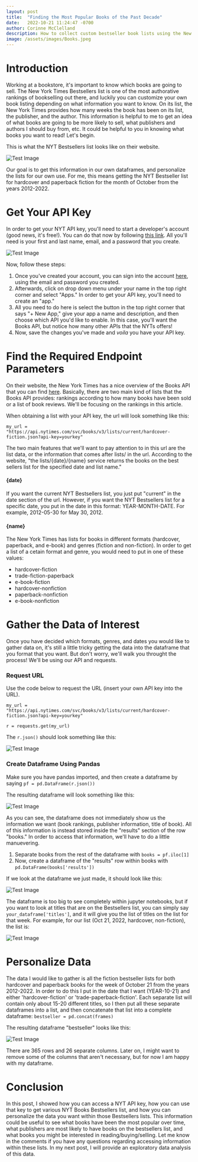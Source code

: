 ```yaml
---
layout: post
title:  "Finding the Most Popular Books of the Past Decade"
date:   2022-10-21 11:24:47 -0700
author: Corinne McClelland
description: How to collect custom bestseller book lists using the New York Times API.
image: /assets/images/Books.jpeg
---
```


# Introduction
Working at a bookstore, it's important to know which books are going to sell. The New York Times Bestsellers list is one of the most authorative rankings of bookselling out there, and luckily you can customize your own book listing depending on what information you want to know. On its list, the New York Times provides how many weeks the book has been on its list, the publisher, and the author. This information is helpful to me to get an idea of what books are going to be more likely to sell, what publishers and authors I should buy from, etc. It could be helpful to you in knowing what books you want to read! Let's begin.

This is what the NYT Bestsellers list looks like on their website. 

![Test Image](https://raw.githubusercontent.com/mcorinne/stat386-projects/main/assets/images/NYT.png)

Our goal is to get this information in our own dataframes, and personalize the lists for our own use. For me, this means getting the NYT Bestseller list for hardcover and paperback fiction for the month of October from the years 2012-2022.

# Get Your API Key
In order to get your NYT API key, you'll need to start a developer's account (good news, it's free!). You can do that now by following [this link](https://developer.nytimes.com/accounts/create). All you'll need is your first and last name, email, and a password that you create.

![Test Image](https://raw.githubusercontent.com/mcorinne/stat386-projects/main/assets/images/Developer.png)

Now, follow these steps:
1. Once you've created your account, you can sign into the account [here](https://developer.nytimes.com/accounts/login), using the email and password you created. 
2. Afterwards, click on drop down menu under your name in the top right corner and select "Apps." In order to get your API key, you'll need to create an "app." 
3. All you need to do here is select the button in the top right corner that says "+ New App," give your app a name and description, and then choose which API you'd like to enable. In this case, you'll want the Books API, but notice how many other APIs that the NYTs offers! 
4. Now, save the changes you've made and *voila* you have your API key.

# Find the Required Endpoint Parameters
On their website, the New York Times has a nice overview of the Books API that you can find [here](https://developer.nytimes.com/docs/books-product/1/overview). Basically, there are two main kind of lists that the Books API provides: rankings according to how many books have been sold or a list of book reviews. We'll be focusing on the rankings in this article. 

When obtaining a list with your API key, the url will look something like this:

`my_url = "https://api.nytimes.com/svc/books/v3/lists/current/hardcover-fiction.json?api-key=yourkey"`

The two main features that we'll want to pay attention to in this url are the list data, or the information that comes after lists/ in the url. According to the website, "the lists/{date}/{name} service returns the books on the best sellers list for the specified date and list name." 

#### {date}
If you want the current NYT Bestsellers list, you just put "current" in the date section of the url. However, if you want the NYT Bestsellers list for a specific date, you put in the date in this format: YEAR-MONTH-DATE. For example, 2012-05-30 for May 30, 2012. 

#### {name}
The New York Times has lists for books in different formats (hardcover, paperback, and e-book) and genres (fiction and non-fiction). In order to get a list of a cetain format and genre, you would need to put in one of these values: 
* hardcover-fiction
* trade-fiction-paperback 
* e-book-fiction 
* hardcover-nonfiction 
* paperback-nonfiction 
* e-book-nonfiction  

# Gather the Data of Interest
Once you have decided which formats, genres, and dates you would like to gather data on, it's still a little tricky getting the data into the dataframe that you format that you want. But don't worry, we'll walk you throught the process! We'll be using our API and requests.

### Request URL
Use the code below to request the URL (insert your own API key into the URL).

`my_url = "https://api.nytimes.com/svc/books/v3/lists/current/hardcover-fiction.json?api-key=yourkey"`

`r = requests.get(my_url)`

The `r.json()` should look something like this:

![Test Image](https://raw.githubusercontent.com/mcorinne/stat386-projects/main/assets/images/json.png)

### Create Dataframe Using Pandas
Make sure you have pandas imported, and then create a dataframe by saying `pf = pd.DataFrame(r.json())`

The resulting dataframe will look something like this:

![Test Image](https://raw.githubusercontent.com/mcorinne/stat386-projects/main/assets/images/ogpd.png)

As you can see, the dataframe does not immediately show us the information we want (book rankings, publisher information, title of book). All of this information is instead stored inside the "results" section of the row "books." In order to access that information, we'll have to do a little manuevering.

1. Separate books from the rest of the dataframe with `books = pf.iloc[1]`
2. Now, create a dataframe of the "results" row within books with `pd.DataFrame(books['results'])`

If we look at the dataframe we just made, it should look like this:

![Test Image](https://raw.githubusercontent.com/mcorinne/stat386-projects/main/assets/images/example_data.png)

The dataframe is too big to see completely within jupyter notebooks, but if you want to look at titles that are on the Bestsellers list, you can simply say `your_dataframe['titles']`, and it will give you the list of titles on the list for that week. For example, for our list (Oct 21, 2022, hardcover, non-fiction), the list is:

![Test Image](https://raw.githubusercontent.com/mcorinne/stat386-projects/main/assets/images/titles.png)

# Personalize Data
The data I would like to gather is all the fiction bestseller lists for both hardcover and paperback books for the week of October 21 from the years 2012-2022. In order to do this I put in the date that I want (YEAR-10-21) and either 'hardcover-fiction' or 'trade-paperback-fiction'. Each separate list will contain only about 15-20 different titles, so I then put all these separate dataframes into a list, and then concatenate that list into a complete dataframe: `bestseller = pd.concat(frames)`

The resulting dataframe "bestseller" looks like this:

![Test Image](https://raw.githubusercontent.com/mcorinne/stat386-projects/main/assets/images/bestsellers.png)

There are 365 rows and 26 separate columns. Later on, I might want to remove some of the columns that aren't necessary, but for now I am happy with my dataframe. 

# Conclusion
In this post, I showed how you can access a NYT API key, how you can use that key to get various NYT Books Bestsellers list, and how you can personalize the data you want within those Bestsellers lists. This information could be useful to see what books have been the most popular over time, what publishers are most likely to have books on the bestsellers list, and what books you might be interested in reading/buying/selling. Let me know in the comments if you have any questions regarding accessing information within these lists. In my next post, I will provide an exploratory data analysis of this data.
